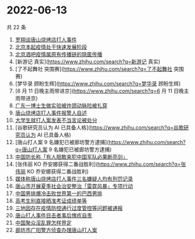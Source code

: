 # 2022-06-13

共 22 条

<!-- BEGIN -->
<!-- 最后更新时间 Mon Jun 13 2022 08:57:09 GMT+0800 (China Standard Time) -->

1. [罗翔谈唐山烧烤店打人事件](https://www.zhihu.com/search?q=罗翔谈唐山烧烤店打人事件)
1. [北京本起疫情处于快速发展阶段](https://www.zhihu.com/search?q=北京本起疫情处于快速发展阶段)
1. [北京酒吧疫情属原有传播链的隐匿传播](https://www.zhihu.com/search?q=北京酒吧疫情属原有传播链的隐匿传播)
1. [新游记 真实](https://www.zhihu.com/search?q=新游记 真实)
1. [了不起舞社 突围赛](https://www.zhihu.com/search?q=了不起舞社 突围赛)
1. [梦华录 顾盼生辉](https://www.zhihu.com/search?q=梦华录 顾盼生辉)
1. [6 月 11 日晚主雨带进京](https://www.zhihu.com/search?q=6 月 11 日晚主雨带进京)
1. [广东一博士生做实验被炸颈动脉险被扎穿](https://www.zhihu.com/search?q=广东一博士生做实验被炸颈动脉险被扎穿)
1. [唐山烧烤店打人事件报警人自述](https://www.zhihu.com/search?q=唐山烧烤店打人事件报警人自述)
1. [大学生就打人案发表不当言论被处分](https://www.zhihu.com/search?q=大学生就打人案发表不当言论被处分)
1. [谷歌研究员认为 AI 已具备人格](https://www.zhihu.com/search?q=谷歌研究员认为 AI 已具备人格)
1. [唐山打人案 9 名嫌犯已被廊坊警方逮捕](https://www.zhihu.com/search?q=唐山打人案 9 名嫌犯已被廊坊警方逮捕)
1. [中国防长称「有人胆敢来犯中国军队必果断亮剑」](https://www.zhihu.com/search?q=中国防长称「有人胆敢来犯中国军队必果断亮剑」)
1. [张伟丽 KO 乔安娜获得二番战胜利](https://www.zhihu.com/search?q=张伟丽 KO 乔安娜获得二番战胜利)
1. [媒体称唐山烧烤店打人事件三名嫌疑人均有刑罚记录](https://www.zhihu.com/search?q=媒体称唐山烧烤店打人事件三名嫌疑人均有刑罚记录)
1. [唐山市开展夏季社会治安整治「雷霆风暴」专项行动](https://www.zhihu.com/search?q=唐山市开展夏季社会治安整治「雷霆风暴」专项行动)
1. [中国男排爆冷击败世界第一的巴西男排](https://www.zhihu.com/search?q=中国男排爆冷击败世界第一的巴西男排)
1. [高考生别直接晒准考证成绩单等](https://www.zhihu.com/search?q=高考生别直接晒准考证成绩单等)
1. [三地因存在疫情防控通行过度管控等问题被通报](https://www.zhihu.com/search?q=三地因存在疫情防控通行过度管控等问题被通报)
1. [唐山打人事件目击者事后愧疚自责](https://www.zhihu.com/search?q=唐山打人事件目击者事后愧疚自责)
1. [中国聚众淫乱罪怎样界定](https://www.zhihu.com/search?q=中国聚众淫乱罪怎样界定)
1. [廊坊市广阳警方侦查办理唐山打人案](https://www.zhihu.com/search?q=廊坊市广阳警方侦查办理唐山打人案)

<!-- END -->
